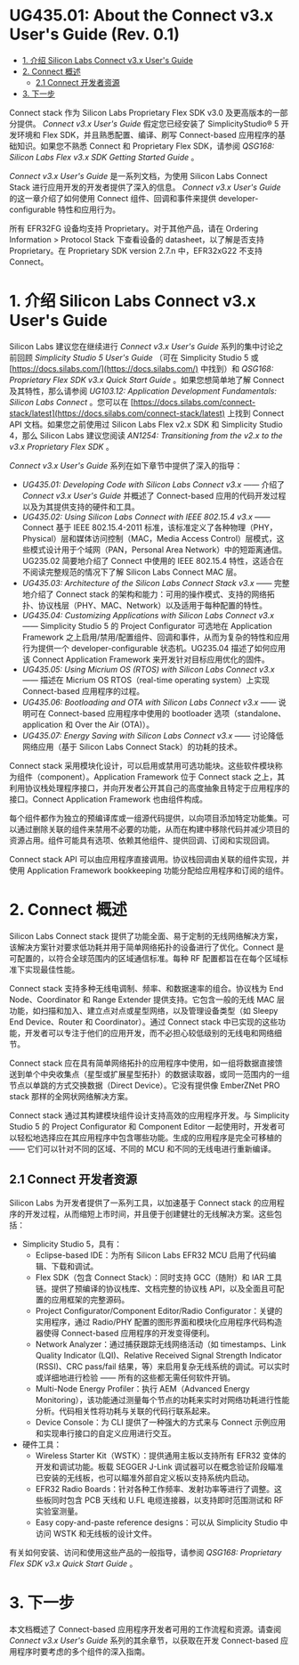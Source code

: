 # UG435.01: About the Connect v3.x User's Guide (Rev. 0.1) <!-- omit in toc -->

- [1. 介绍 Silicon Labs Connect v3.x User's Guide](#1-介绍-silicon-labs-connect-v3x-users-guide)
- [2. Connect 概述](#2-connect-概述)
  - [2.1 Connect 开发者资源](#21-connect-开发者资源)
- [3. 下一步](#3-下一步)

Connect stack 作为 Silicon Labs Proprietary Flex SDK v3.0 及更高版本的一部分提供。 *Connect v3.x User's Guide* 假定您已经安装了 SimplicityStudio® 5 开发环境和 Flex SDK，并且熟悉配置、编译、刷写 Connect-based 应用程序的基础知识。如果您不熟悉 Connect 和 Proprietary Flex SDK，请参阅 *QSG168: Silicon Labs Flex v3.x SDK Getting Started Guide* 。

*Connect v3.x User's Guide* 是一系列文档，为使用 Silicon Labs Connect Stack 进行应用开发的开发者提供了深入的信息。 *Connect v3.x User's Guide* 的这一章介绍了如何使用 Connect 组件、回调和事件来提供 developer-configurable 特性和应用行为。

所有 EFR32FG 设备均支持 Proprietary。对于其他产品，请在 Ordering Information > Protocol Stack 下查看设备的 datasheet，以了解是否支持 Proprietary。在 Proprietary SDK version 2.7.n 中，EFR32xG22 不支持 Connect。

# 1. 介绍 Silicon Labs Connect v3.x User's Guide

Silicon Labs 建议您在继续进行 *Connect v3.x User's Guide* 系列的集中讨论之前回顾 *Simplicity Studio 5 User's Guide* （可在 Simplicity Studio 5 或 [https://docs.silabs.com/](https://docs.silabs.com/) 中找到）和 *QSG168: Proprietary Flex SDK v3.x Quick Start Guide* 。如果您想简单地了解 Connect 及其特性，那么请参阅 *UG103.12: Application Development Fundamentals: Silicon Labs Connect* 。您可以在 [https://docs.silabs.com/connect-stack/latest](https://docs.silabs.com/connect-stack/latest) 上找到 Connect API 文档。如果您之前使用过 Silicon Labs Flex v2.x SDK 和 Simplicity Studio 4，那么 Silicon Labs 建议您阅读 *AN1254: Transitioning from the v2.x to the v3.x Proprietary Flex SDK* 。

*Connect v3.x User's Guide* 系列在如下章节中提供了深入的指导：

* *UG435.01: Developing Code with Silicon Labs Connect v3.x* —— 介绍了 *Connect v3.x User's Guide* 并概述了 Connect-based 应用的代码开发过程以及为其提供支持的硬件和工具。
* *UG435.02: Using Silicon Labs Connect with IEEE 802.15.4 v3.x* —— Connect 基于 IEEE 802.15.4-2011 标准，该标准定义了各种物理（PHY，Physical）层和媒体访问控制（MAC，Media Access Control）层模式，这些模式设计用于个域网（PAN，Personal Area Network）中的短距离通信。UG235.02 简要地介绍了 Connect 中使用的 IEEE 802.15.4 特性，这适合在不阅读完整规范的情况下了解 Silicon Labs Connect MAC 层。
* *UG435.03: Architecture of the Silicon Labs Connect Stack v3.x* —— 完整地介绍了 Connect stack 的架构和能力：可用的操作模式、支持的网络拓扑、协议栈层（PHY、MAC、Network）以及适用于每种配置的特性。
* *UG435.04: Customizing Applications with Silicon Labs Connect v3.x* —— Simplicity Studio 5 的 Project Configurator 可选地在 Application Framework 之上启用/禁用/配置组件、回调和事件，从而为复杂的特性和应用行为提供一个 developer-configurable 状态机。UG235.04 描述了如何应用该 Connect Application Framework 来开发针对目标应用优化的固件。
* *UG435.05: Using Micrium OS (RTOS) with Silicon Labs Connect v3.x* —— 描述在 Micrium OS RTOS（real-time operating system）上实现 Connect-based 应用程序的过程。
* *UG435.06: Bootloading and OTA with Silicon Labs Connect v3.x* —— 说明可在 Connect-based 应用程序中使用的 bootloader 选项（standalone、application 和 Over the Air (OTA)）。
* *UG435.07: Energy Saving with Silicon Labs Connect v3.x* —— 讨论降低网络应用（基于 Silicon Labs Connect Stack）的功耗的技术。

Connect stack 采用模块化设计，可以启用或禁用可选功能块。这些软件模块称为组件（component）。Application Framework 位于 Connect stack 之上，其利用协议栈处理程序接口，并向开发者公开其自己的高度抽象且特定于应用程序的接口。Connect Application Framework 也由组件构成。

每个组件都作为独立的预编译库或一组源代码提供，以向项目添加特定功能集。可以通过删除关联的组件来禁用不必要的功能，从而在构建中移除代码并减少项目的资源占用。组件可能具有选项、依赖其他组件、提供回调、订阅和实现回调。

Connect stack API 可以由应用程序直接调用。协议栈回调由关联的组件实现，并使用 Application Framework bookkeeping 功能分配给应用程序和订阅的组件。

# 2. Connect 概述

Silicon Labs Connect stack 提供了功能全面、易于定制的无线网络解决方案，该解决方案针对要求低功耗并用于简单网络拓扑的设备进行了优化。Connect 是可配置的，以符合全球范围内的区域通信标准。每种 RF 配置都旨在在每个区域标准下实现最佳性能。

Connect stack 支持多种无线电调制、频率、和数据速率的组合。协议栈为 End Node、Coordinator 和 Range Extender 提供支持。它包含一般的无线 MAC 层功能，如扫描和加入、建立点对点或星型网络，以及管理设备类型（如 Sleepy End Device、Router 和 Coordinator）。通过 Connect stack 中已实现的这些功能，开发者可以专注于他们的应用开发，而不必担心较低级别的无线电和网络细节。

Connect stack 应在具有简单网络拓扑的应用程序中使用，如一组将数据直接馈送到单个中央收集点（星型或扩展星型拓扑）的数据读取器，或同一范围内的一组节点以单跳的方式交换数据（Direct Device）。它没有提供像 EmberZNet PRO stack 那样的全网状网络解决方案。

Connect stack 通过其构建模块组件设计支持高效的应用程序开发。与 Simplicity Studio 5 的 Project Configurator 和 Component Editor 一起使用时，开发者可以轻松地选择应在其应用程序中包含哪些功能。生成的应用程序是完全可移植的 —— 它们可以针对不同的区域、不同的 MCU 和不同的无线电进行重新编译。

## 2.1 Connect 开发者资源

Silicon Labs 为开发者提供了一系列工具，以加速基于 Connect stack 的应用程序的开发过程，从而缩短上市时间，并且便于创建健壮的无线解决方案。这些包括：

* Simplicity Studio 5，具有：
  * Eclipse-based IDE：为所有 Silicon Labs EFR32 MCU 启用了代码编辑、下载和调试。
  * Flex SDK（包含 Connect Stack）：同时支持 GCC（随附）和 IAR 工具链。提供了预编译的协议栈库、文档完整的协议栈 API，以及全面且可配置的应用框架的完整源码。
  * Project Configurator/Component Editor/Radio Configurator：关键的实用程序，通过 Radio/PHY 配置的图形界面和模块化应用程序代码构造器使得 Connect-based 应用程序的开发变得便利。
  * Network Analyzer：通过捕获跟踪无线网络活动（如 timestamps、Link Quality Indicator (LQI)、Relative Received Signal Strength Indicator (RSSI)、CRC pass/fail 结果，等）来启用复杂无线系统的调试。可以实时或详细地进行检验 —— 所有的这些都无需任何软件开销。
  * Multi-Node Energy Profiler：执行 AEM（Advanced Energy Monitoring），该功能通过测量每个节点的功耗来实时对网络功耗进行性能分析。代码相关性将功耗与关联的代码行联系起来。
  * Device Console：为 CLI 提供了一种强大的方式来与 Connect 示例应用和实现串行接口的自定义应用进行交互。
* 硬件工具：
  * Wireless Starter Kit（WSTK）：提供通用主板以支持所有 EFR32 变体的开发和调试功能。板载 SEGGER J-Link 调试器可以在概念验证阶段瞄准已安装的无线板，也可以瞄准外部自定义板以支持系统内启动。
  * EFR32 Radio Boards：针对各种工作频率、发射功率等进行了调整。这些板同时包含 PCB 天线和 U.FL 电缆连接器，以支持即时范围测试和 RF 实验室测量。
  * Easy copy-and-paste reference designs：可以从 Simplicity Studio 中访问 WSTK 和无线板的设计文件。

有关如何安装、访问和使用这些产品的一般指导，请参阅 *QSG168: Proprietary Flex SDK v3.x Quick Start Guide* 。

# 3. 下一步

本文档概述了 Connect-based 应用程序开发者可用的工作流程和资源。请查阅 *Connect v3.x User's Guide* 系列的其余章节，以获取在开发 Connect-based 应用程序时要考虑的多个组件的深入指南。
